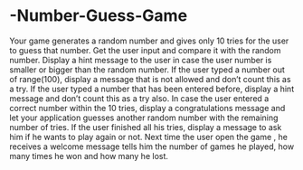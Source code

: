 # -Number-Guess-Game
Your game generates a random number and gives only 10 tries for the user to guess that number.
Get the user input and compare it with the random number.
Display a hint message to the user in case the user number is smaller or bigger than the random number.
If the user typed a number out of range(100), display a message that is not allowed and don’t count this as a try.
If the user typed a number that has been entered before, display a hint message and don’t count this as a try also.
In case the user entered a correct number within the 10 tries, display a congratulations message and let your application guesses another random number with the remaining number of tries.
If the user finished all his tries, display a message to ask him if he wants to play again or not.
Next time the user open the game , he receives a welcome message tells him the number of games he played, how many times he won and how many he lost.
